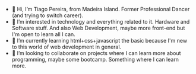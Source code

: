 - 👋 Hi, I’m Tiago Pereira, from Madeira Island. Former Professional Dancer (and trying to switch career).
- 👀 I’m interested in technology and everything related to it. Hardware and Software stuff. And also Web Development, maybe more front-end but I'm open to learn all I can.
- 🌱 I’m currently learning html+css+javascript the basic because I'm new to this world of web development in general.
- 💞️ I’m looking to collaborate on projects where I can learn more about programming, maybe some bootcamp. Something where I can learn more.

<!---
devtiagopereira/devtiagopereira is a ✨ special ✨ repository because its `README.md` (this file) appears on your GitHub profile.
You can click the Preview link to take a look at your changes.
--->
